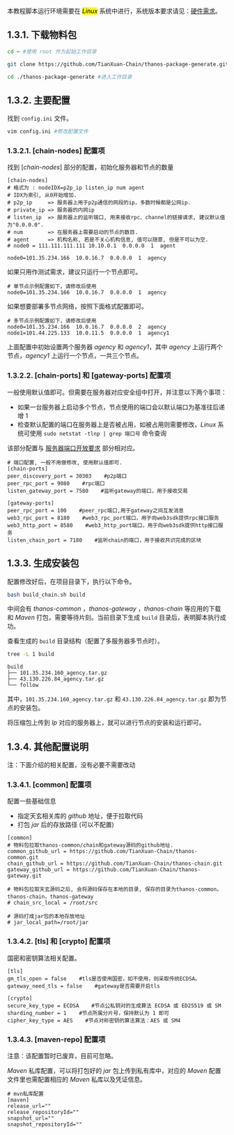 本教程脚本运行环境需要在 <mark>*Linux*</mark> 系统中进行，系统版本要求请见：[硬件需求](./hardware-requirement.md)。

## 1.3.1. 下载物料包

```bash
cd ~ #使用 root 作为起始工作目录

git clone https://github.com/TianXuan-Chain/thanos-package-generate.git #拉取物料包

cd ./thanos-package-generate #进入工作目录
```

## 1.3.2. 主要配置

找到 `config.ini` 文件。

```bash
vim config.ini #修改配置文件
```
### 1.3.2.1. \[chain-nodes] 配置项
找到 \[*chain-nodes*] 部分的配置，初始化服务器和节点的数量

```editorconfig
[chain-nodes]
# 格式为 : nodeIDX=p2p_ip listen_ip num agent
# IDX为索引, 从0开始增加.
# p2p_ip     => 服务器上用于p2p通信的网段的ip，多数时候都是公网ip.
# private_ip => 服务器的内网ip
# listen_ip  => 服务器上的监听端口, 用来接收rpc、channel的链接请求, 建议默认值为"0.0.0.0".
# num        => 在服务器上需要启动的节点的数目.
# agent      => 机构名称, 若是不关心机构信息, 值可以随意, 但是不可以为空.
# node0 = 111.111.111.111 10.10.0.1  0.0.0.0  1  agent

node0=101.35.234.166  10.0.16.7  0.0.0.0  1  agency
```

如果只用作测试需求，建议只运行一个节点即可。

```editorconfig
# 单节点示例配置如下，请修改后使用
node0=101.35.234.166  10.0.16.7  0.0.0.0  1  agency
```

如果想要部署多节点网络，按照下面格式配置即可。

```editorconfig
# 多节点示例配置如下，请修改后使用
node0=101.35.234.166  10.0.16.7  0.0.0.0  2  agency
node1=101.44.225.133  10.0.11.5  0.0.0.0  1  agency1
```

上面配置中初始设置两个服务器 *agency* 和 *agency1*，其中 *agency* 上运行两个节点，*agency1* 上运行一个节点，一共三个节点。

### 1.3.2.2. \[chain-ports] 和 \[gateway-ports] 配置项

一般使用默认值即可。但需要在服务器对应安全组中打开，并注意以下两个事项：
* 如果一台服务器上启动多个节点，节点使用的端口会以默认端口为基准往后递增 1
* 检查默认配置的端口在服务器上是否被占用，如被占用则需要修改，*Linux* 系统可使用 `sudo netstat -tlnp | grep 端口号` 命令查询

该部分配置与 [服务器端口开放要求](./hardware-requirement.md#网络及端口要求) 部分相对应。

```editorconfig
# 端口配置, 一般不用做修改, 使用默认值即可.
[chain-ports]
peer_discovery_port = 30303    #p2p端口
peer_rpc_port = 9080    #rpc端口
listen_gateway_port = 7580    #监听gateway的端口，用于接收交易

[gateway-ports]
peer_rpc_port = 100    #peer_rpc端口,用于gateway之间互发消息
web3_rpc_port = 8180    #web3_rpc_port端口，用于向web3sdk提供rpc接口服务
web3_http_port = 8580    #web3_http_port端口，用于向web3sdk提供http接口服务
listen_chain_port = 7180    #监听chain的端口，用于接收共识完成的区块
```

## 1.3.3. 生成安装包

配置修改好后，在项目目录下，执行以下命令。

```bash
bash build_chain.sh build
```

中间会有 *thanos-common* ，*thanos-gateway* ，*thanos-chain* 等应用的下载和 *Maven* 打包，需要等待片刻。当前目录下生成 `build` 目录后，表明脚本执行成功。

查看生成的 `build` 目录结构（配置了多服务器多节点时）。

```sh
tree -L 1 build
```
```
build
├── 101.35.234.160_agency.tar.gz
├── 43.130.226.84_agency.tar.gz
└── follow
```

其中，`101.35.234.160_agency.tar.gz` 和 `43.130.226.84_agency.tar.gz` 即为节点的安装包。

将压缩包上传到 *Ip* 对应的服务器上，就可以进行节点的安装和运行即可。

## 1.3.4. 其他配置说明 <a href="#id2.3-gou-jian-jie-dian-an-zhuang-bao-qi-ta-pei-zhi-shuo-ming" id="id2.3-gou-jian-jie-dian-an-zhuang-bao-qi-ta-pei-zhi-shuo-ming"></a>

注：下面介绍的相关配置，没有必要不需要改动


### 1.3.4.1. \[common] 配置项

配置一些基础信息

* 指定天玄相关库的 *github* 地址，便于拉取代码
* 打包 *jar* 后的存放路径 (可以不配置)

```editorconfig
[common]
# 物料包拉取thanos-common/chain和gateway源码的github地址.
common_github_url = https://github.com/TianXuan-Chain/thanos-common.git
chain_github_url = https://github.com/TianXuan-Chain/thanos-chain.git
gateway_github_url = https://github.com/TianXuan-Chain/thanos-gateway.git

# 物料包拉取天玄源码之后, 会将源码保存在本地的目录, 保存的目录为thanos-common，thanos-chain，thanos-gateway
# chain_src_local = /root/src

# 源码打成jar包的本地存放地址
# jar_local_path=/root/jar
```

### 1.3.4.2. \[tls] 和 \[crypto] 配置项

国密和密钥算法相关配置。

```editorconfig
[tls]
gm_tls_open = false    #tls是否使用国密，如不使用，则采取传统ECDSA。
gateway_need_tls = false    #gateway是否需要开启tls
 
[crypto]
secure_key_type = ECDSA    #节点公私钥对的生成算法 ECDSA 或 ED25519 或 SM
sharding_number = 1    #节点所属分片号，保持默认为 1 即可
cipher_key_type = AES    #节点对称密钥的算法算法：AES 或 SM4
```

### 1.3.4.3. \[maven-repo] 配置项

注意：该配置暂时已废弃，目前可忽略。

*Maven* 私库配置，可以将打包好的 *jar* 包上传到私有库中，对应的 *Maven* 配置文件里也需配置相应的 *Maven* 私库以及凭证信息。

```editorconfig
# mvn私库配置
[maven]
release_url=""
release_repositoryId=""
snapshot_url=""
snapshot_repositoryId=""
```
